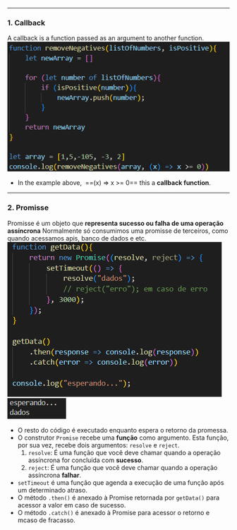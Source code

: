 
---
### **1. Callback**
A callback is a function passed as an argument to another function.
![Pasted image 20250609150854](../../attachments/Pasted%20image%2020250609150854.png)
- In the example above,  ==(x) => x >= 0== this a **callback function**.

---
### **2. Promisse**
Promisse é um objeto que **representa sucesso ou falha de uma operação assíncrona** Normalmente só consumimos uma promisse de terceiros, como quando acessamos apis, banco de dados e etc.
![Pasted image 20250609155006](../../attachments/Pasted%20image%2020250609155006.png)
![Pasted image 20250609155023](../../attachments/Pasted%20image%2020250609155023.png)
- O resto do código é executado enquanto espera o retorno da promessa.
- O construtor `Promise` recebe uma **função** como argumento. Esta função, por sua vez, recebe dois argumentos: `resolve` e `reject`.
	1. `resolve`: É uma função que você deve chamar quando a operação assíncrona for concluída com **sucesso**. 
	2. `reject`: É uma função que você deve chamar quando a operação assíncrona **falhar**. 
- `setTimeout` é uma função que agenda a execução de uma função após um determinado atraso.
- O método `.then()` é anexado à Promise retornada por `getData()` para acessor a valor em caso de sucesso.
- O método `.catch()` é anexado à Promise para acessor o retorno e mcaso de fracasso.

